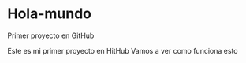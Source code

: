 # Hola-mundo
Primer proyecto en GitHub

Este es mi primer proyecto en HitHub
Vamos a ver como funciona esto
